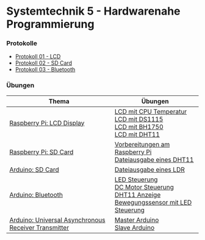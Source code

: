 # Systemtechnik 5 - Hardwarenahe Programmierung

### Protokolle

- [Protokoll 01 - LCD](./protokolle/Protokoll01_LCD.pdf)
- [Protokoll 02 - SD Card](./protokolle/Protokoll02_SDCard.pdf)
- [Protokoll 03 - Bluetooth](./protokolle/Protokoll02_Bluetooth.pdf)

### Übungen

| Thema | Übungen |
| --- | --- |
| [Raspberry Pi: LCD Display](./lcd/) | [LCD mit CPU Temperatur](./lcd/sensor_rpicpu.c) <br> [LCD mit DS1115](./lcd/sensor_ads1115.c) <br> [LCD mit BH1750](./lcd/sensor_bh1750.c) <br> [LCD mit DHT11](./lcd/sensor_dht11.c) |
| [Raspberry Pi: SD Card](./sdcard/) | [Vorbereitungen am Raspberry Pi](./sdcard/README.md) <br> [Dateiausgabe eines DHT11](./sdcard/sdcard_dht11.c) |
| [Arduino: SD Card](./sdcard_arduino/) | [Dateiausgabe eines LDR](./sdcard_arduino/sdcard_arduino.ino) |
| [Arduino: Bluetooth](./bluetooth/) | [LED Steuerung](./bluetooth/led.ino) <br> [DC Motor Steuerung](./bluetooth/dcmotor.ino) <br> [DHT11 Anzeige](./bluetooth/dht11.ino) <br> [Bewegungssensor mit LED Steuerung](/bluetooth/bewegungssensor_led.ino) |
| [Arduino: Universal Asynchronous Receiver Transmitter](./uart/) | [Master Arduino](./uart/UART_LEDs_LDR_Master.ino) <br> [Slave Arduino](./uart/UART_LEDs_LDR_Slave.ino) |
